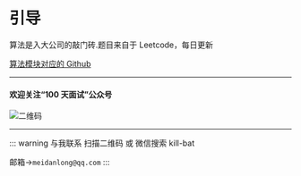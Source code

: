 # 引导

算法是入大公司的敲门砖.题目来自于 Leetcode，每日更新

[算法模块对应的 Github](https://github.com/Meidanlong/LeetCode)

---

#### 欢迎关注“100 天面试”公众号

![二维码](https://s2.ax1x.com/2020/01/07/l6B02T.jpg)

---

::: warning 与我联系
扫描二维码 或 微信搜索 kill-bat

邮箱->`meidanlong@qq.com`
:::
